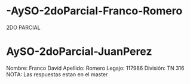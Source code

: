 # -AySO-2doParcial-Franco-Romero
2DO PARCIAL 
# AySO-2doParcial-JuanPerez
Nombre: Franco David
Apellido: Romero
Legajo: 117986
División: TN 316
NOTA: Las respuestas estan en el master
